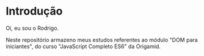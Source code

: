 
# Introdução

Oi, eu sou o Rodrigo.

Neste repositório armazeno meus estudos referentes ao módulo "DOM para iniciantes", do curso "JavaScript Completo ES6" da Origamid.
